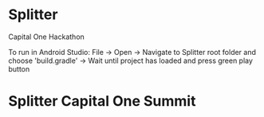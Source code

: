 # Splitter

Capital One Hackathon

To run in Android Studio: File -> Open -> Navigate to Splitter root folder and choose 'build.gradle' -> Wait until project has loaded and press green play button
# Splitter Capital One Summit
